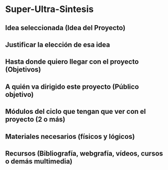 # Super-Ultra-Sintesis


## Idea seleccionada (Idea del Proyecto)


## Justificar la elección de esa idea


## Hasta donde quiero llegar con el proyecto (Objetivos)


## A quién va dirigido este proyecto (Público objetivo)


## Módulos del ciclo que tengan que ver con el proyecto (2 o más)


## Materiales necesarios (físicos y lógicos)


## Recursos (Bibliografía, webgrafía, vídeos, cursos o demás multimedia)
